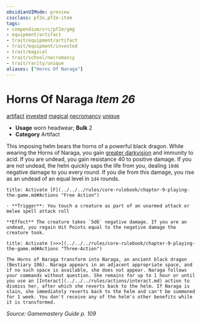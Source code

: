 ```yaml
---
obsidianUIMode: preview
cssclass: pf2e,pf2e-item
tags:
- compendium/src/pf2e/gmg
- equipment/artifact
- trait/equipment/artifact
- trait/equipment/invested
- trait/magical
- trait/school/necromancy
- trait/rarity/unique
aliases: ["Horns Of Naraga"]
---
```

# Horns Of Naraga *Item 26*  
[artifact](artifact-gmg.md)  [invested](invested.md)  [magical](magical.md)  [necromancy](necromancy.md)  [unique](unique.md)  

- **Usage** worn headwear; **Bulk** 2
- **Category** Artifact

This imposing helm bears the horns of a powerful black dragon. While wearing the Horns of Naraga, you gain [greater darkvision](rules/abilities/darkvision.md) and immunity to acid. If you are undead, you gain resistance 40 to positive damage. If you are not undead, the helm quickly saps the life from you, dealing `10d6` negative damage to you every round. If you die from this damage, you rise as an undead of an equal level in `1d4` rounds.

```ad-embed-ability
title: Activate [F](../../../rules/core-rulebook/chapter-9-playing-the-game.md#Actions "Free Action")

- **Trigger**: You touch a creature as part of an unarmed attack or melee spell attack roll

**Effect** The creature takes `5d6` negative damage. If you are an undead, you regain Hit Points equal to the negative damage the creature took.
```

```ad-embed-ability
title: Activate [>>>](../../../rules/core-rulebook/chapter-9-playing-the-game.md#Actions "Three-Action")

The Horns of Naraga transform into Naraga, an ancient black dragon (Bestiary 106). Naraga appears in an adjacent appropriate space, and if no such space is available, she does not appear. Naraga follows your commands without question. She remains for up to 1 hour or until you use an [Interact](../../../rules/actions/interact.md) action to dismiss her, after which she reverts back to the helm. If Naraga is slain, she immediately reverts back to the helm and can't be summoned for 1 week. You don't receive any of the helm's other benefits while it is transformed.
```

*Source: Gamemastery Guide p. 109*
